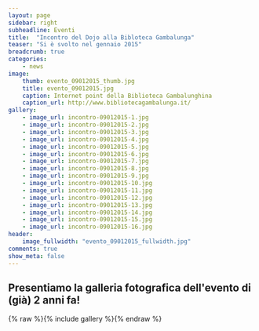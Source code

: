 ```yaml
---
layout: page
sidebar: right
subheadline: Eventi
title:  "Incontro del Dojo alla Bibloteca Gambalunga"
teaser: "Si è svolto nel gennaio 2015"
breadcrumb: true
categories:
    - news
image:
    thumb: evento_09012015_thumb.jpg
    title: evento_09012015.jpg
    caption: Internet point della Biblioteca Gambalunghina
    caption_url: http://www.bibliotecagambalunga.it/
gallery:
    - image_url: incontro-09012015-1.jpg
    - image_url: incontro-09012015-2.jpg
    - image_url: incontro-09012015-3.jpg
    - image_url: incontro-09012015-4.jpg  
    - image_url: incontro-09012015-5.jpg     
    - image_url: incontro-09012015-6.jpg
    - image_url: incontro-09012015-7.jpg
    - image_url: incontro-09012015-8.jpg
    - image_url: incontro-09012015-9.jpg
    - image_url: incontro-09012015-10.jpg
    - image_url: incontro-09012015-11.jpg
    - image_url: incontro-09012015-12.jpg
    - image_url: incontro-09012015-13.jpg
    - image_url: incontro-09012015-14.jpg
    - image_url: incontro-09012015-15.jpg
    - image_url: incontro-09012015-16.jpg
header:
    image_fullwidth: "evento_09012015_fullwidth.jpg"
comments: true
show_meta: false
---
```


## Presentiamo la galleria fotografica dell'evento di (già) 2 anni fa!

{% raw %}{% include gallery %}{% endraw %}
